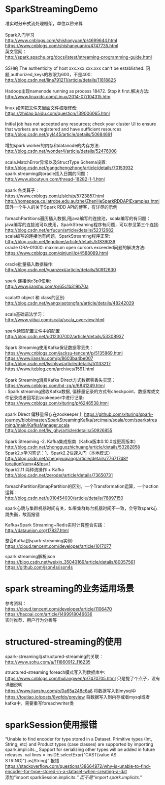 # SparkStreamingDemo
准实时分布式流处理框架，单位以秒来算<br/>
<br/>
Spark入门学习 <br/>
http://www.cnblogs.com/shishanyuan/p/4699644.html<br/>
https://www.cnblogs.com/shishanyuan/p/4747735.html<br/>
英文官网：<br/>
http://spark.apache.org/docs/latest/streaming-programming-guide.html<br/>
<br/>
SSH的 The authenticity of host xxx.xxx.xxx.xxx can't be established. 问题,authorized_keys的权限为600，不是400:<br/>
http://blog.csdn.net/lina791211/article/details/11818825<br/>
<br/>
Hadoop出现namenode running as process 18472. Stop it first.解决方法:<br/>
http://www.linuxidc.com/Linux/2014-07/104315.htm<br/>
<br/>
linux 如何把文件夹里面文件权限修改:<br/>
https://zhidao.baidu.com/question/139006065.html<br/>
<br/>
Initial job has not accepted any resources; check your cluster UI to ensure that workers are registered and have sufficient resources<br/>
http://blog.csdn.net/qyl445/article/details/50684691<br/>
<br/>
增加spark worker的内存和datanode的内存方法:<br/>
http://blog.csdn.net/wonder4/article/details/52476008<br/>
<br/>
scala.MatchError异常以及StructType Schema设置:<br/>
http://blog.csdn.net/gangchengzhong/article/details/70153932<br/>
spark streaming向oracle插入日期的问题：<br/>
http://www.aboutyun.com/thread-18282-1-1.html<br/>
<br/>
spark 各类算子：<br/>
https://www.cnblogs.com/zlslch/p/5723857.html<br/>
http://homepage.cs.latrobe.edu.au/zhe/ZhenHeSparkRDDAPIExamples.html 国外一个牛人的关于Spark RDD API的博客，有详尽的示例<br/>
<br/>
foreachPartitions遍历插入数据,用java编写的连接池，scala编写的有问题：<br/>
java编写的连接池可以使用，SparkStreaming程序有问题，可以参见第三个连接:<br/>
http://blog.csdn.net/erfucun/article/details/52312682<br/>
scala编写的连接池有问题，SparkStreaming程序正常:<br/>
http://blog.csdn.net/legotime/article/details/51836039<br/>
oracle ORA-01000: maximum open cursors exceeded问题的解决方法:<br/>
https://www.cnblogs.com/qinjunli/p/4588089.html<br/> 
<br/>
oracle批量插入数据操作:<br/>
http://blog.csdn.net/yuanzexi/article/details/50912630<br/>
<br/>
spark 连接池c3p0使用:<br/>
http://www.jianshu.com/p/65c1b319b70a<br/>
<br/>
 scala中 object 和 class的区别:<br/>
http://blog.csdn.net/wangxiaotongfan/article/details/48242029<br/>
<br/>
scala基础语法学习：<br/>
http://www.yiibai.com/scala/scala_overview.html<br/>
<br/>
spark读取配置文件中的配置<br/>
http://blog.csdn.net/u012307002/article/details/53308937<br/>
<br/>
Spark Streaming使用Kafka保证数据零丢失：<br/>
https://www.cnblogs.com/jacksu-tencent/p/5135869.html<br/>
https://www.jianshu.com/p/8603ba4be007<br/>
http://blog.csdn.net/lsshlsw/article/details/51133217<br/>
https://www.iteblog.com/archives/1591.html<br/>
<br/>
Spark Streaming消费Kafka Direct方式数据零丢失实现：<br/>
https://www.cnblogs.com/hd-zg/p/6841249.html<br/>:
Spark streaming接收Kafka数据, 偏移量记录的方式有checkpoint、数据库或文件记录或者回写到zookeeper中进行记录:<br/>
https://www.cnblogs.com/xlturing/p/6246538.html<br/>
<br/>
spark Direct 偏移量保存在zookeeper上
https://github.com/xlturing/spark-journey/blob/master/SparkStreamingKafka/src/main/scala/com/sparkstreaming/main/KafkaManager.scala<br/>
http://blog.csdn.net/lw_ghy/article/details/50926855<br/>
<br/>
Spark Streaming -2. Kafka集成指南（Kafka版本0.10.0或更高版本）<br/>
http://blog.csdn.net/zhongguozhichuang/article/details/53282858<br/>
 Spark2.x学习笔记：1、Spark2.2快速入门（本地模式）<br/>
http://blog.csdn.net/chengyuqiang/article/details/77671748?locationNum=4&fps=1<br/>
Spark2.11 两种流操作 + Kafka<br/>
http://blog.csdn.net/zeroder/article/details/73650731<br/>
<br/>
foreachPartition和mapPartition的区别，一个Transformation运算，一个action运算：<br/>
http://blog.csdn.net/u010454030/article/details/78897150<br/>

spark心跳与集群机器时间有关，如果集群每台机器时间不一致，会导致spark心跳失衡，故而报错

Kafka+Spark Streaming+Redis实时计算整合实践：<br/>
http://dataunion.org/17837.html

整合Kafka到spark-streaming实例:<br/>
https://cloud.tencent.com/developer/article/1017077

spark streaming解析json<br/>
https://blog.csdn.net/weixin_35040169/article/details/80057561<br/>
https://github.com/json4s/json4s<br/>

# spark streaming的业务适用场景
参考资料：<br/>
https://cloud.tencent.com/developer/article/1106470<br/>
https://hacpai.com/article/1499918046636<br/>
实时推荐、用户行为分析等<br/>

# structured-streaming的使用
spark-streaming与structured-streaming的关联：<br/>
http://www.sohu.com/a/111860912_116235

structured-streaming foreach模式写入到数据库中:<br/>
https://www.cnblogs.com/huliangwen/p/7470705.html 只是提了个点子，没有详细说明<br/>
https://www.jianshu.com/p/0a65a248c6a8 将数据写入到mysql中 <br/>
https://toutiao.io/posts/8vqfdo/preview 将数据写入到内存或者mysql或者kafka中，需要重写foreachwriter类

# sparkSession使用报错
“Unable to find encoder for type stored in a Dataset. Primitive types (Int, String, etc) and Product types (case classes) are supported by importing spark.implicits._ Support for serializing other types will be added in future releases. val lines = insiDE.selectExpr("CAST(value AS STRING)").as[String]” 报错<br/>
https://stackoverflow.com/questions/38664972/why-is-unable-to-find-encoder-for-type-stored-in-a-dataset-when-creating-a-dat<br/>
添加“import sparkSession.implicits._” 而不是“import spark.implicits._”

